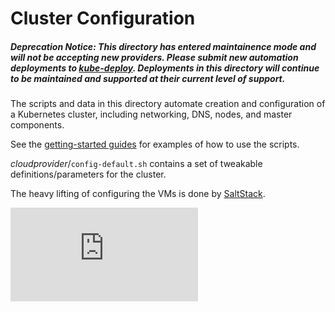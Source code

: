 # Cluster Configuration

##### Deprecation Notice: This directory has entered maintainence mode and will not be accepting new providers. Please submit new automation deployments to [kube-deploy](https://github.com/kubernetes/kube-deploy). Deployments in this directory will continue to be maintained and supported at their current level of support.

The scripts and data in this directory automate creation and configuration of a Kubernetes cluster, including networking, DNS, nodes, and master components.

See the [getting-started guides](../docs/getting-started-guides) for examples of how to use the scripts.

*cloudprovider*/`config-default.sh` contains a set of tweakable definitions/parameters for the cluster.

The heavy lifting of configuring the VMs is done by [SaltStack](http://www.saltstack.com/).


[![Analytics](https://kubernetes-site.appspot.com/UA-36037335-10/GitHub/cluster/README.md?pixel)]()
